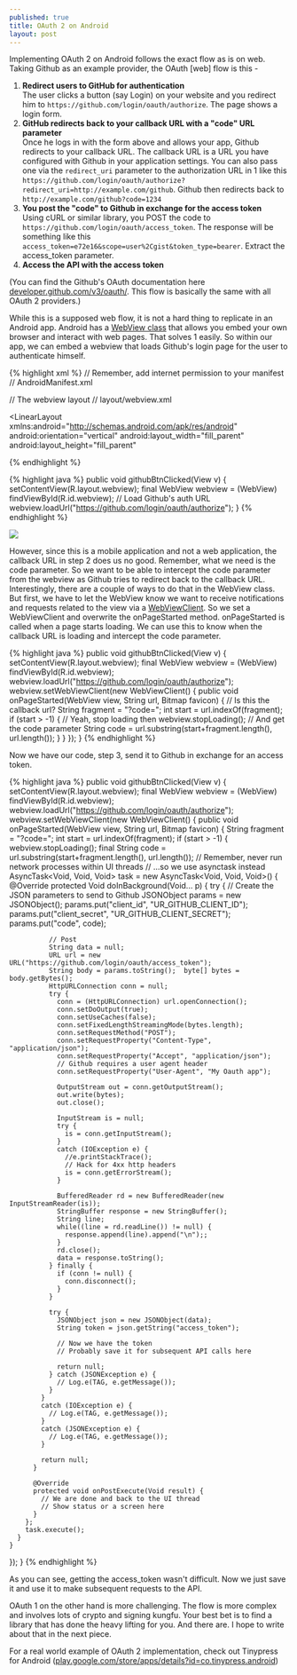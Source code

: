 ```yaml
---
published: true
title: OAuth 2 on Android
layout: post
---
```

Implementing OAuth 2 on Android follows the exact flow as is on web. Taking Github as an example provider, the OAuth [web] flow is this -

1. **Redirect users to GitHub for authentication**  
The user clicks a button (say Login) on your website and you redirect him to ```https://github.com/login/oauth/authorize```. The page shows a login form.
2. **GitHub redirects back to your callback URL with a "code" URL parameter**  
Once he logs in with the form above and allows your app, Github redirects to your callback URL. The callback URL is a URL you have configured with Github in your application settings. You can also pass one via the ```redirect_uri``` parameter to the authorization URL in 1 like this ```https://github.com/login/oauth/authorize?redirect_uri=http://example.com/github```. Github then redirects back to ```http://example.com/github?code=1234```
3. **You post the "code" to Github in exchange for the access token**  
Using cURL or similar library, you POST the code to ```https://github.com/login/oauth/access_token```. The response will be something like this ```access_token=e72e16&scope=user%2Cgist&token_type=bearer```. Extract the access_token parameter.
4. **Access the API with the access token**

(You can find the Github's OAuth documentation here [developer.github.com/v3/oauth/](https://developer.github.com/v3/oauth/). This flow is basically the same with all OAuth 2 providers.)

While this is a supposed web flow, it is not a hard thing to replicate in an Android app. Android has a [WebView class](http://developer.android.com/reference/android/webkit/WebView.html) that allows you embed your own browser and interact with web pages. That solves 1 easily. So within our app, we can embed a webview that loads Github's login page for the user to authenticate himself.

{% highlight xml %}
// Remember, add internet permission to your manifest
// AndroidManifest.xml
<uses-permission android:name="android.permission.INTERNET" />

// The webview layout
// layout/webview.xml
<?xml version="1.0" encoding="utf-8"?>
<LinearLayout 
  xmlns:android="http://schemas.android.com/apk/res/android"
  android:orientation="vertical"
  android:layout_width="fill_parent"
  android:layout_height="fill_parent"
  >
  <WebView  
    android:id="@+id/webview"
    android:layout_width="fill_parent" 
    android:layout_height="fill_parent" 
    />
</LinearLayout>
{% endhighlight %}

{% highlight java %}
public void githubBtnClicked(View v) {
  setContentView(R.layout.webview);
  final WebView webview = (WebView) findViewById(R.id.webview);
  // Load Github's auth URL
  webview.loadUrl("https://github.com/login/oauth/authorize");
}
{% endhighlight %}

![](http://i.imgur.com/7p0pGNx.png)

However, since this is a mobile application and not a web application, the callback URL in step 2 does us no good. Remember, what we need is the code parameter. So we want to be able to intercept the code parameter from the webview as Github tries to redirect back to the callback URL. Interestingly, there are a couple of ways to do that in the WebView class. But first, we have to let the WebView know we want to receive notifications and requests related to the view via a [WebViewClient](http://developer.android.com/reference/android/webkit/WebViewClient.html). So we set a WebViewClient and overwrite the onPageStarted method. onPageStarted is called when a page starts loading. We can use this to know when the callback URL is loading and intercept the code parameter.

{% highlight java %}
public void githubBtnClicked(View v) {
  setContentView(R.layout.webview);
  final WebView webview = (WebView) findViewById(R.id.webview);
  webview.loadUrl("https://github.com/login/oauth/authorize");
  webview.setWebViewClient(new WebViewClient() {
    public void onPageStarted(WebView view, String url, Bitmap favicon) {
      // Is this the callback url?
      String fragment = "?code=";
      int start = url.indexOf(fragment);
      if (start > -1) {
        // Yeah, stop loading then
        webview.stopLoading();
        // And get the code parameter
        String code = url.substring(start+fragment.length(), url.length());
      }
    }
  });
}
{% endhighlight %}

Now we have our code, step 3, send it to Github in exchange for an access token.

{% highlight java %}
public void githubBtnClicked(View v) {
  setContentView(R.layout.webview);
  final WebView webview = (WebView) findViewById(R.id.webview);
  webview.loadUrl("https://github.com/login/oauth/authorize");
  webview.setWebViewClient(new WebViewClient() {
    public void onPageStarted(WebView view, String url, Bitmap favicon) {
      String fragment = "?code=";
      int start = url.indexOf(fragment);
      if (start > -1) {
        webview.stopLoading();
        final String code = url.substring(start+fragment.length(), url.length());
        // Remember, never run network processes within UI threads
        // ...so we use asynctask instead
        AsyncTask<Void, Void, Void> task = new AsyncTask<Void, Void, Void>() {
          @Override
          protected Void doInBackground(Void... p) {
            try {
              // Create the JSON parameters to send to Github
              JSONObject params = new JSONObject();
              params.put("client_id", "UR_GITHUB_CLIENT_ID");
              params.put("client_secret", "UR_GITHUB_CLIENT_SECRET");
              params.put("code", code);
              
              // Post
              String data = null;
              URL url = new URL("https://github.com/login/oauth/access_token");
              String body = params.toString();  byte[] bytes = body.getBytes();
              HttpURLConnection conn = null;
              try {
                conn = (HttpURLConnection) url.openConnection();
                conn.setDoOutput(true);
                conn.setUseCaches(false);
                conn.setFixedLengthStreamingMode(bytes.length);
                conn.setRequestMethod("POST");
                conn.setRequestProperty("Content-Type", "application/json");
                conn.setRequestProperty("Accept", "application/json");
                // Github requires a user agent header
                conn.setRequestProperty("User-Agent", "My Oauth app");
                
                OutputStream out = conn.getOutputStream();
                out.write(bytes);
                out.close();      

                InputStream is = null;
                try {
                  is = conn.getInputStream();
                }
                catch (IOException e) {
                  //e.printStackTrace();
                  // Hack for 4xx http headers
                  is = conn.getErrorStream();
                }
                
                BufferedReader rd = new BufferedReader(new InputStreamReader(is));
                StringBuffer response = new StringBuffer();
                String line;
                while((line = rd.readLine()) != null) {
                  response.append(line).append("\n");;
                }
                rd.close();	
                data = response.toString();
              } finally {
                if (conn != null) {
                  conn.disconnect();
                }
              }                
              
              try {
                JSONObject json = new JSONObject(data);
                String token = json.getString("access_token");
                
                // Now we have the token
                // Probably save it for subsequent API calls here
                
                return null;
              } catch (JSONException e) {
                // Log.e(TAG, e.getMessage());
              }
            }
            catch (IOException e) {
              // Log.e(TAG, e.getMessage());
            } 
            catch (JSONException e) {
              // Log.e(TAG, e.getMessage());
            }
            
            return null;
          }

          @Override
          protected void onPostExecute(Void result) {
            // We are done and back to the UI thread
            // Show status or a screen here
          }
        };
        task.execute();
      }
    }
  });
}
{% endhighlight %}

As you can see, getting the access_token wasn't difficult. Now we just save it and use it to make subsequent requests to the API.

OAuth 1 on the other hand is more challenging. The flow is more complex and involves lots of crypto and signing kungfu. Your best bet is to find a library that has done the heavy lifting for you. And there are. I hope to write about that in the next piece.

For a real world example of OAuth 2 implementation, check out Tinypress for Android ([play.google.com/store/apps/details?id=co.tinypress.android](https://play.google.com/store/apps/details?id=co.tinypress.android))